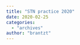 ```yaml
---
title: "STN practice 2020"
date: 2020-02-25
categories: 
  - "archives"
author: "brantzt"
---
```



